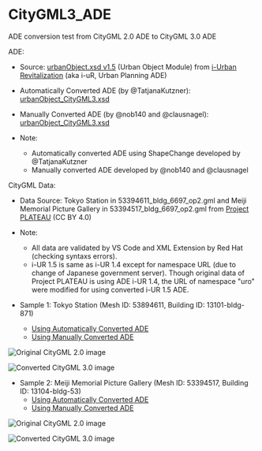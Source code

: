 # CityGML3_ADE

ADE conversion test from CityGML 2.0 ADE to CityGML 3.0 ADE

ADE:
- Source: [urbanObject.xsd v1.5](https://www.chisou.go.jp/tiiki/toshisaisei/itoshisaisei/iur/schemas/uro/1.5/urbanObject.xsd) (Urban Object Module) from [i-Urban Revitalization](https://www.chisou.go.jp/tiiki/toshisaisei/itoshisaisei/iur/index.html) (aka i-uR, Urban Planning ADE)
- Automatically Converted ADE (by @TatjanaKutzner): [urbanObject_CityGML3.xsd](https://github.com/nob140/CityGML3_ADE/blob/main/AutomaticConversion/urbanObject_CityGML3.xsd)
- Manually Converted ADE (by @nob140 and @clausnagel): [urbanObject_CityGML3.xsd](https://github.com/nob140/CityGML3_ADE/blob/main/ManualConversion/urbanObject_CityGML3.xsd)

- Note:
  - Automatically converted ADE using ShapeChange developed by @TatjanaKutzner
  - Manually converted ADE developed by @nob140 and @clausnagel

CityGML Data:
- Data Source: Tokyo Station in 53394611_bldg_6697_op2.gml and Meiji Memorial Picture Gallery in 53394517_bldg_6697_op2.gml from [Project PLATEAU](https://www.geospatial.jp/ckan/dataset/plateau-tokyo23ku) (CC BY 4.0)
- Note:
  - All data are validated by VS Code and XML Extension by Red Hat (checking syntaxs errors).
  - i-UR 1.5 is same as i-UR 1.4 except for namespace URL (due to change of Japanese government server). Though original data of Project PLATEAU is using ADE i-UR 1.4, the URL of namespace "uro" were modified for using converted i-UR 1.5 ADE.

- Sample 1: Tokyo Station (Mesh ID: 53894611, Building ID: 13101-bldg-871)
  - [Using Automatically Converted ADE](https://github.com/nob140/CityGML3_ADE/blob/main/AutomaticConversion/53394611_bldg_6697_op2_CityGML3.gml)
  - [Using Manually Converted ADE](https://github.com/nob140/CityGML3_ADE/blob/main/ManualConversion/53394611_bldg_6697_op2_CityGML3.gml)

![Original CityGML 2.0 image](53394611_bldg_6697_TokyoStation_CityGML2.png "Original CityGML2 ADE data")

![Converted CityGML 3.0 image](53394611_bldg_6697_TokyoStation_CityGML3.png "Converted CityGML3 ADE data")

- Sample 2: Meiji Memorial Picture Gallery (Mesh ID: 53394517, Building ID: 13104-bldg-53)
  - [Using Automatically Converted ADE](https://github.com/nob140/CityGML3_ADE/blob/main/AutomaticConversion/53394517_bldg_6697_op2_CityGML3.gml)
  - [Using Manually Converted ADE](https://github.com/nob140/CityGML3_ADE/blob/main/ManualConversion/53394517_bldg_6697_op2_CityGML3.gml)

![Original CityGML 2.0 image](53394517_bldg_6697_MeijiMemorialPictureGallery_CityGML2.png "Original CityGML2 ADE data")

![Converted CityGML 3.0 image](53394517_bldg_6697_MeijiMemorialPictureGallery_CityGML3.png "Converted CityGML3 ADE data")
